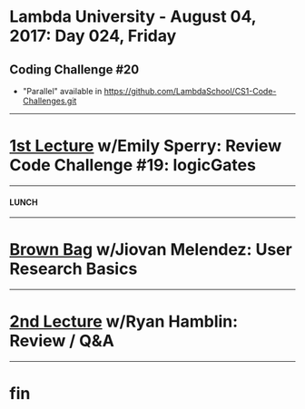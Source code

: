 # Lambda University - August 04, 2017: Day 024, Friday
## Coding Challenge #20
- "Parallel" available in https://github.com/LambdaSchool/CS1-Code-Challenges.git
***
# [1st Lecture](https://youtu.be/jgWl-NdfRZ8) w/Emily Sperry: Review Code Challenge #19: logicGates
***
#### LUNCH
***
# [Brown Bag](VIDEO_RECORDED_NOT_POSTED) w/Jiovan Melendez: User Research Basics
***
# [2nd Lecture](https://youtu.be/GNJg_K8DG2Q) w/Ryan Hamblin: Review / Q&A
***
# fin

